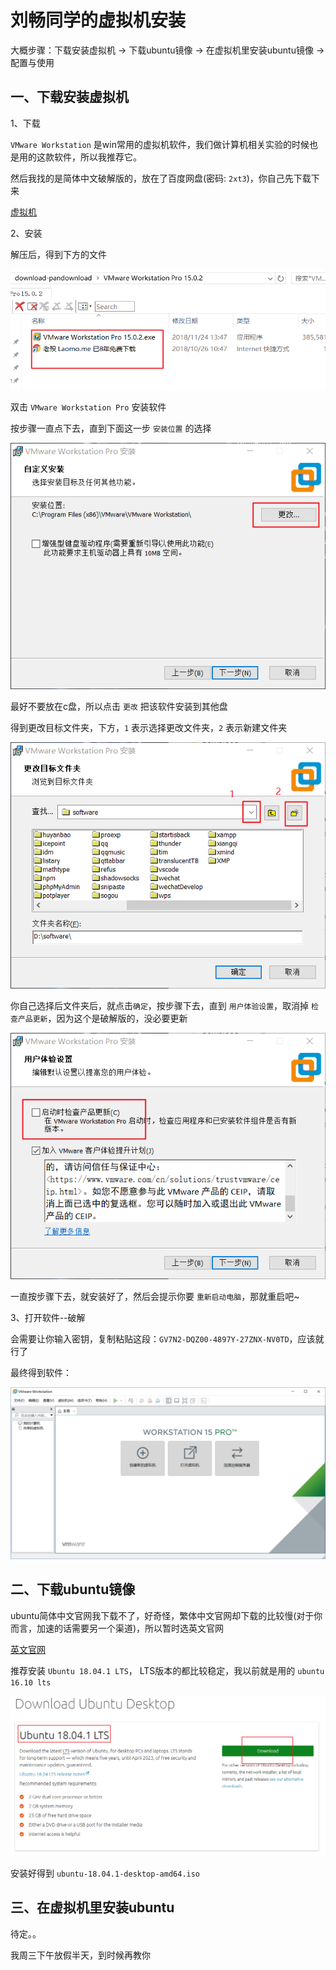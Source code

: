 <!-- 2018/12/25 -->

# 刘畅同学的虚拟机安装

大概步骤：下载安装虚拟机 -> 下载ubuntu镜像 -> 在虚拟机里安装ubuntu镜像 -> 配置与使用

## 一、下载安装虚拟机

1、下载

`VMware Workstation` 是win常用的虚拟机软件，我们做计算机相关实验的时候也是用的这款软件，所以我推荐它。

然后我找的是简体中文破解版的，放在了百度网盘(密码: `2xt3`)，你自己先下载下来

[虚拟机](https://pan.baidu.com/s/1rGg8OyPpZB0JwHMx36-_8g)

2、安装

解压后，得到下方的文件

![解压](../images/virtual/upzip.png)

双击 `VMware Workstation Pro` 安装软件

按步骤一直点下去，直到下面这一步 `安装位置` 的选择

![安装位置](../images/virtual/install-place.png)

最好不要放在c盘，所以点击 `更改` 把该软件安装到其他盘

得到更改目标文件夹，下方，`1` 表示选择更改文件夹，`2` 表示新建文件夹

![更改目标文件夹](../images/virtual/install-choosePlace.png)

你自己选择后文件夹后，就点击`确定`，按步骤下去，直到 `用户体验设置`，取消掉 `检查产品更新`，因为这个是破解版的，没必要更新

![取消更新](../images/virtual/install-notUpdate.png)

一直按步骤下去，就安装好了，然后会提示你要 `重新启动电脑`，那就重启吧~

3、打开软件--破解

会需要让你输入密钥，复制粘贴这段：`GV7N2-DQZ00-4897Y-27ZNX-NV0TD`，应该就行了

最终得到软件：

![软件界面](../images/virtual/software.png)

## 二、下载ubuntu镜像

ubuntu简体中文官网我下载不了，好奇怪，繁体中文官网却下载的比较慢(对于你而言，加速的话需要另一个渠道)，所以暂时选英文官网

[英文官网](https://www.ubuntu.com/download/desktop)

推荐安装 `Ubuntu 18.04.1 LTS`， LTS版本的都比较稳定，我以前就是用的 `ubuntu 16.10 lts`

![下载ubuntu](../images/virtual/ubuntu-download.png)

安装好得到 `ubuntu-18.04.1-desktop-amd64.iso`

## 三、在虚拟机里安装ubuntu

待定。。

我周三下午放假半天，到时候再教你
